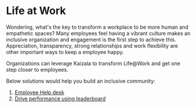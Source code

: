 # Life at Work
Wondering,  what's the key to transform a workplace to be more human and empathetic spaces? Many employees feel having a vibrant culture makes an inclusive organization and  engagement is the first step to achieve this. Appreciation, transparency, strong relationships and work flexibility are other important ways to keep a employee happy. 

Organizations can leverage Kaizala to transform Life@Work and get one step closer to employees.  

Below solutions would help you build an inclusive community:

1. [Employee Help desk](https://github.com/MicrosoftDocs/kaizala-docs/blob/master/Articles/BusinessSolutions/Life%40Work/EmployeeHelpDesk/EmployeeHelpDesk.md)
2. [Drive performance using leaderboard](https://github.com/MicrosoftDocs/kaizala-docs/blob/master/Articles/BusinessSolutions/Life%40Work/Leaderboard/Leaderboard.md)
